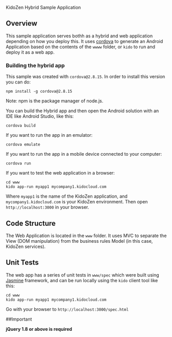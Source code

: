 KidoZen Hybrid Sample Application

## Overview

This sample application serves bothh as a hybrid and web application depending on how you deploy this. It uses [cordova](http://cordova.apache.org/) to generate an Android Application based on the contents of the `wwww` folder, or `kido` to run and deploy it as a web app.

### Building the hybrid app

This sample was created with `cordova@2.8.15`. In order to install this version you can do:

	npm install -g cordova@2.8.15

Note: npm is the package manager of node.js.

You can build the Hybrid app and then open the Android solution with an IDE like Android Studio, like this:

	cordova build

If you want to run the app in an emulator:

	cordova emulate

If you want to run the app in a mobile device connected to your computer:

	cordova run

If you want to test the web application in a browser:

	cd www
	kido app-run myapp1 mycompany1.kidocloud.com

Where `myapp1` is the name of the KidoZen application, and `mycompany1.kidocloud.com` is your KidoZen environment. Then open `http://localhost:3000` in your browser.

## Code Structure

The Web Application is located in the `www` folder. It uses MVC to separate the View (DOM manipulation) from the business rules Model (in this case, KidoZen services).

## Unit Tests

The web app has a series of unit tests in `www/spec` which were built using [Jasmine](https://jasmine.github.io/) framework, and can be run locally using the `kido` client tool like this:

	cd www
	kido app-run myapp1 mycompany1.kidocloud.com

Go with your browser to `http://localhost:3000/spec.html`

##Important

**jQuery 1.8 or above is required**
